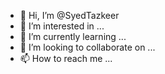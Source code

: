 - 👋 Hi, I’m @SyedTazkeer
- 👀 I’m interested in ...
- 🌱 I’m currently learning ...
- 💞️ I’m looking to collaborate on ...
- 📫 How to reach me ...

<!---
SyedTazkeer/SyedTazkeer is a ✨ special ✨ repository because its `README.md` (this file) appears on your GitHub profile.
You can click the Preview link to take a look at your changes.
--->
